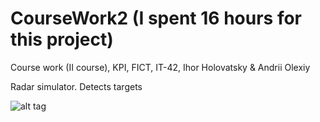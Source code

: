# CourseWork2 (I spent 16 hours for this project) 
Course work (II course), KPI, FICT, IT-42, Ihor Holovatsky &amp; Andrii Olexiy

Radar simulator. 
Detects targets

![alt tag](http://s17.postimg.org/4xo2tpob3/Untitled.png)
